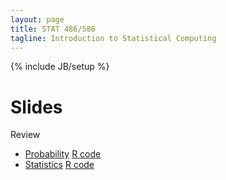 ```yaml
---
layout: page
title: STAT 486/586
tagline: Introduction to Statistical Computing
---
```

{% include JB/setup %}

# Slides

Review
- [Probability](01-probability/01-probability.html) [R code](01-probability/01-probability.R)
- [Statistics](02-statistics/02-statistics.html) [R code](02-statistics/02-statistics.R)
